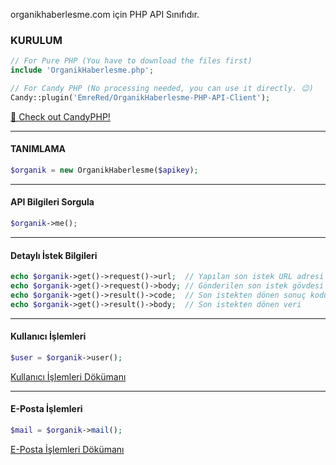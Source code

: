 organikhaberlesme.com için PHP API Sınıfıdır.

### KURULUM
```php
// For Pure PHP (You have to download the files first)
include 'OrganikHaberlesme.php';

// For Candy PHP (No processing needed, you can use it directly. 😉)
Candy::plugin('EmreRed/OrganikHaberlesme-PHP-API-Client'); 
```
<a href="https://github.com/CandyPack/CandyPHP">🍭 Check out CandyPHP!</a>

<hr>

#### TANIMLAMA
```php
$organik = new OrganikHaberlesme($apikey);
```

<hr>


#### API Bilgileri Sorgula
```php
$organik->me();
```

<hr>

#### Detaylı İstek Bilgileri
```php
echo $organik->get()->request()->url;  // Yapılan son istek URL adresi
echo $organik->get()->request()->body; // Gönderilen son istek gövdesi
echo $organik->get()->result()->code;  // Son istekten dönen sonuç kodu
echo $organik->get()->result()->body;  // Son istekten dönen veri
```

<hr>

#### Kullanıcı İşlemleri
```php
$user = $organik->user();
```
<a href="https://github.com/EmreRed/OrganikHaberlesme-PHP-API-Client/blob/master/DOCS/user.md">Kullanıcı İşlemleri Dökümanı</a>

<hr>

#### E-Posta İşlemleri
```php
$mail = $organik->mail();
```
<a href="https://github.com/EmreRed/OrganikHaberlesme-PHP-API-Client/blob/master/DOCS/mail.md">E-Posta İşlemleri Dökümanı</a>
